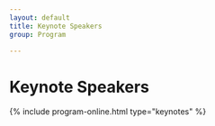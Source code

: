 ```yaml
---
layout: default
title: Keynote Speakers
group: Program

---
```


# Keynote Speakers


{% include program-online.html type="keynotes" %}

